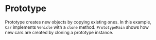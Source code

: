 # Prototype

Prototype creates new objects by copying existing ones. In this example,
`Car` implements `Vehicle` with a `clone` method. `PrototypeMain` shows how
new cars are created by cloning a prototype instance.
